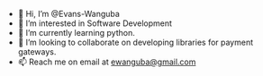 - 👋 Hi, I’m @Evans-Wanguba
- 👀 I’m interested in Software Development
- 🌱 I’m currently learning python.
- 💞️ I’m looking to collaborate on developing libraries for payment gateways.
- 📫 Reach me on email at ewanguba@gmail.com

<!---
Evans-Wanguba/Evans-Wanguba is a ✨ special ✨ repository because its `README.md` (this file) appears on your GitHub profile.
You can click the Preview link to take a look at your changes.
--->
